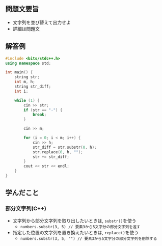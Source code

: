 ## 問題文要旨
- 文字列を並び替えて出力せよ
- 詳細は問題文
## 解答例
```cpp
#include <bits/stdc++.h>
using namespace std;

int main() {
	string str;
	int m, h;
	string str_diff;
	int i;

	while (1) {
		cin >> str;
		if (str == "-") {
			break;
		}

		cin >> m;

		for (i = 0; i < m; i++) {
			cin >> h;
			str_diff = str.substr(0, h);
			str.replace(0, h, "");
			str += str_diff;
		}
		cout << str << endl;
	}	
}
```
## 学んだこと
### 部分文字列(C++)
- 文字列から部分文字列を取り出したいときは, `substr()`を使う
    - `numbers.substr(3, 5) // 要素3から5文字分の部分文字列を返す`
- 指定した位置の文字列を置き換えたいときは, `replace()`を使う
    - `numbers.substr(3, 5, "") // 要素3から5文字分の部分文字列を削除する`